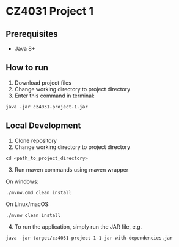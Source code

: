 # CZ4031 Project 1
## Prerequisites
- Java 8+
## How to run
1. Download project files
2. Change working directory to project directory
3. Enter this command in terminal:
```
java -jar cz4031-project-1.jar
```
## Local Development
1. Clone repository
2. Change working directory to project directory
```
cd <path_to_project_directory>
```
3. Run maven commands using maven wrapper   

On windows:
```
./mvnw.cmd clean install
```
On Linux/macOS:
```
./mvnw clean install
```
4. To run the application, simply run the JAR file, e.g.
```
java -jar target/cz4031-project-1-1-jar-with-dependencies.jar
```